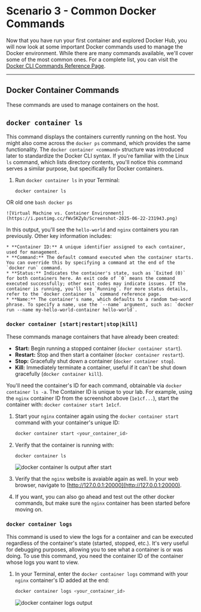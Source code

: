 # Scenario 3 - Common Docker Commands

Now that you have run your first container and explored Docker Hub, you will now look at some important Docker commands used to manage the Docker environment. While there are many commands available, we'll cover some of the most common ones. For a complete list, you can visit the [Docker CLI Commands Reference Page](https://docs.docker.com/engine/reference/commandline/cli/).

---

## Docker Container Commands
These commands are used to manage containers on the host.

## `docker container ls`
This command displays the containers currently running on the host. You might also come across the `docker ps` command, which provides the same functionality. The `docker container <command>` structure was introduced later to standardize the Docker CLI syntax. If you're familiar with the Linux `ls` command, which lists directory contents, you'll notice this command serves a similar purpose, but specifically for Docker containers.

1.  Run `docker container ls` in your Terminal:
    ```bash
    docker container ls
    ```
OR old one
    ```bash
    docker ps
    ```
    
    ![Virtual Machine vs. Container Environment](https://i.postimg.cc/fWv5KZyb/Screenshot-2025-06-22-231943.png)

In this output, you'll see the `hello-world` and `nginx` containers you ran previously.
    Other key information includes:

    * **Container ID:** A unique identifier assigned to each container, used for management.
    * **Command:** The default command executed when the container starts. You can override this by specifying a command at the end of the `docker run` command.
    * **Status:** Indicates the container's state, such as `Exited (0)` for both containers here. An exit code of `0` means the command executed successfully; other exit codes may indicate issues. If the container is running, you'll see `Running`. For more status details, refer to the `docker container ls` command reference page.
    * **Name:** The container's name, which defaults to a random two-word phrase. To specify a name, use the `--name` argument, such as: `docker run --name my-hello-world-container hello-world`.

### `docker container [start|restart|stop|kill]`
These commands manage containers that have already been created:

* **Start:** Begin running a stopped container (`docker container start`).
* **Restart:** Stop and then start a container (`docker container restart`).
* **Stop:** Gracefully shut down a container (`docker container stop`).
* **Kill:** Immediately terminate a container, useful if it can't be shut down gracefully (`docker container kill`).

You'll need the container's ID for each command, obtainable via `docker container ls -a`. The Container ID is unique to your lab. For example, using the `nginx` container ID from the screenshot above (`1e1cf...`), start the container with: `docker container start 1e1cf`.

1.  Start your `nginx` container again using the `docker container start` command with your container's unique ID:
    ```bash
    docker container start <your_container_id>
    ```

2.  Verify that the container is running with:
    ```bash
    docker container ls
    ```
    ![docker container ls output after start](https://i.postimg.cc/c49pFfC6/Screenshot-2025-06-22-232527.png)

3.  Verify that the `nginx` website is avaiable again as well. In your web browser, navigate to [http://127.0.0.1:20000](http://127.0.0.1:20000).

4.  If you want, you can also go ahead and test out the other docker commands, but make sure the `nginx` container has been started before moving on.

### `docker container logs`
This command is used to view the logs for a container and can be executed regardless of the container's state (started, stopped, etc.). It's very useful for debugging purposes, allowing you to see what a container is or was doing. To use this command, you need the container ID of the container whose logs you want to view.

1.  In your Terminal, enter the `docker container logs` command with your `nginx` container's ID added at the end:
    ```bash
    docker container logs <your_container_id>
    ```
    ![docker container logs output](https://i.postimg.cc/k4JwrhhC/Screenshot-2025-06-22-232749.png)